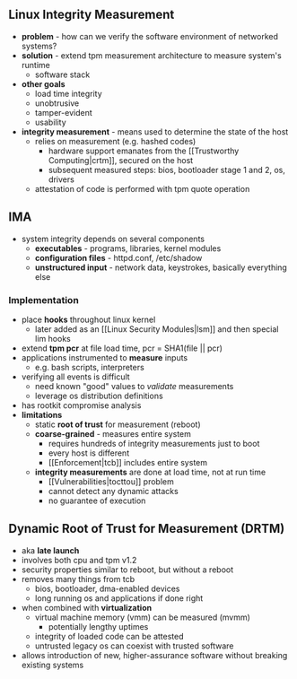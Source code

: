## Linux Integrity Measurement
- **problem** - how can we verify the software environment of networked systems?
- **solution** - extend tpm measurement architecture to measure system's runtime
	- software stack
- **other goals**
	- load time integrity
	- unobtrusive
	- tamper-evident
	- usability
- **integrity measurement** - means used to determine the state of the host
	- relies on measurement (e.g. hashed codes)
		- hardware support emanates from the [[Trustworthy Computing|crtm]], secured on the host
		- subsequent measured steps: bios, bootloader stage 1 and 2, os, drivers
	- attestation of code is performed with tpm quote operation
## IMA
- system integrity depends on several components
	- **executables** - programs, libraries, kernel modules
	- **configuration files** - httpd.conf, /etc/shadow
	- **unstructured input** - network data, keystrokes, basically everything else
### Implementation
- place **hooks** throughout linux kernel
	- later added as an [[Linux Security Modules|lsm]] and then special lim hooks
- extend **tpm pcr** at file load time, pcr = SHA1(file || pcr)
- applications instrumented to **measure** inputs
	- e.g. bash scripts, interpreters
- verifying all events is difficult
	- need known "good" values to *validate* measurements
	- leverage os distribution definitions
- has rootkit compromise analysis
- **limitations**
	- static **root of trust** for measurement (reboot)
	- **coarse-grained** - measures entire system
		- requires hundreds of integrity measurements just to boot
		- every host is different
		- [[Enforcement|tcb]] includes entire system
	- **integrity measurements** are done at load time, not at run time
		- [[Vulnerabilities|tocttou]] problem
		- cannot detect any dynamic attacks
		- no guarantee of execution
## Dynamic Root of Trust for Measurement (DRTM)
- aka **late launch**
- involves both cpu and tpm v1.2
- security properties similar to reboot, but without a reboot
- removes many things from tcb
	- bios, bootloader, dma-enabled devices
	- long running os and applications if done right
- when combined with **virtualization**
	- virtual machine memory (vmm) can be measured (mvmm)
		- potentially lengthy uptimes
	- integrity of loaded code can be attested
	- untrusted legacy os can coexist with trusted software
- allows introduction of new, higher-assurance software without breaking existing systems